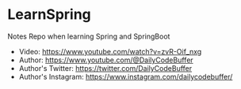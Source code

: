 # LearnSpring
Notes Repo when learning Spring and SpringBoot

* Video: https://www.youtube.com/watch?v=zvR-Oif_nxg
* Author: https://www.youtube.com/@DailyCodeBuffer
* Author's Twitter: https://twitter.com/DailyCodeBuffer
* Author's Instagram: https://www.instagram.com/dailycodebuffer/
